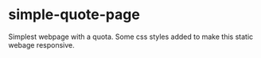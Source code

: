 # simple-quote-page
Simplest webpage with a quota.
Some css styles added to make this static webage responsive.